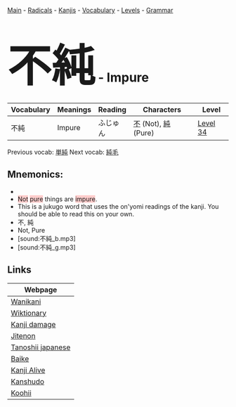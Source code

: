 <style> bigfont {font-size: 100px}</style>
[Main](../README.md) -
[Radicals](../radicals.md) -
[Kanjis](../kanjis.md) -
[Vocabulary](../vocabulary.md) -
[Levels](../levels.md) -
[Grammar](../grammar.md)
# <bigfont> 不純</bigfont> - Impure 

| Vocabulary | Meanings | Reading | Characters | Level |
| --- | --- | --- | --- | --- |
| 不純 | Impure | ふじゅん |  [不](../kanjis/不.md) (Not), [純](../kanjis/純.md) (Pure) | [Level 34](../levels/wk_level34.md) |

Previous vocab: [単純](単純.md) Next vocab: [純毛](純毛.md) 

## Mnemonics:

* 
* <span style="background-color:#ffcccb"> Not</span> <span style="background-color:#ffcccb"> pure</span> things are <span style="background-color:#ffcccb"> impure</span>.
* This is a jukugo word that uses the on'yomi readings of the kanji. You should be able to read this on your own.
* 不, 純
* Not, Pure
* [sound:不純_b.mp3]
* [sound:不純_g.mp3]


## Links 

| Webpage |
| --- |
| [Wanikani          ](https://www.wanikani.com/kanji/不純) |
| [Wiktionary        ](https://en.wiktionary.org/wiki/不純) |
| [Kanji damage      ](http://www.kanjidamage.com/kanji/search?utf8=✓&q=不純) |
| [Jitenon           ](https://jitenon.com/kanji/不純) |
| [Tanoshii japanese ](https://www.tanoshiijapanese.com/dictionary/kanji.cfm?k=不純) |
| [Baike             ](https://baike.baidu.com/item/不純) |
| [Kanji Alive       ](https://app.kanjialive.com/不純) |
| [Kanshudo          ](https://www.kanshudo.com/searchmn?q=不純) |
| [Koohii            ](https://kanji.koohii.com/study/kanji/不純) |
